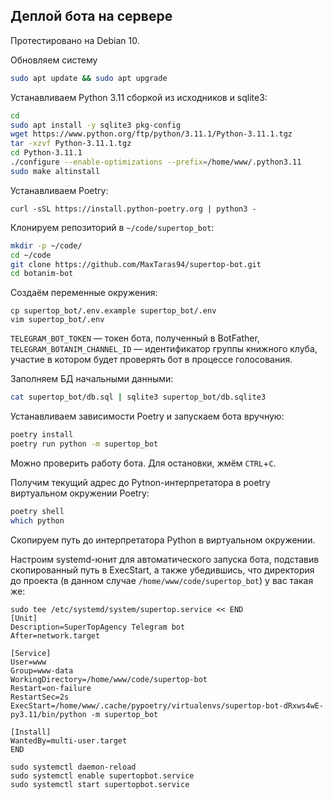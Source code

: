## Деплой бота на сервере

Протестировано на Debian 10.

Обновляем систему

```bash
sudo apt update && sudo apt upgrade
```

Устанавливаем Python 3.11 сборкой из исходников и sqlite3:

```bash
cd
sudo apt install -y sqlite3 pkg-config
wget https://www.python.org/ftp/python/3.11.1/Python-3.11.1.tgz
tar -xzvf Python-3.11.1.tgz
cd Python-3.11.1
./configure --enable-optimizations --prefix=/home/www/.python3.11
sudo make altinstall
```

Устанавливаем Poetry:

```basj
curl -sSL https://install.python-poetry.org | python3 -
```

Клонируем репозиторий в `~/code/supertop_bot`:

```bash
mkdir -p ~/code/
cd ~/code
git clone https://github.com/MaxTaras94/supertop-bot.git
cd botanim-bot
```

Создаём переменные окружения:

```
cp supertop_bot/.env.example supertop_bot/.env
vim supertop_bot/.env
```

`TELEGRAM_BOT_TOKEN` — токен бота, полученный в BotFather, `TELEGRAM_BOTANIM_CHANNEL_ID` — идентификатор группы книжного клуба, участие в котором будет проверять бот в процессе голосования.

Заполняем БД начальными данными:

```bash
cat supertop_bot/db.sql | sqlite3 supertop_bot/db.sqlite3
```

Устанавливаем зависимости Poetry и запускаем бота вручную:

```bash
poetry install
poetry run python -m supertop_bot
```

Можно проверить работу бота. Для остановки, жмём `CTRL`+`C`.

Получим текущий адрес до Pytnon-интерпретатора в poetry виртуальном окружении Poetry:

```bash
poetry shell
which python
```

Скопируем путь до интерпретатора Python в виртуальном окружении.

Настроим systemd-юнит для автоматического запуска бота, подставив скопированный путь в ExecStart, а также убедившись,
что директория до проекта (в данном случае `/home/www/code/supertop_bot`) у вас такая же:

```
sudo tee /etc/systemd/system/supertop.service << END
[Unit]
Description=SuperTopAgency Telegram bot
After=network.target

[Service]
User=www
Group=www-data
WorkingDirectory=/home/www/code/supertop-bot
Restart=on-failure
RestartSec=2s
ExecStart=/home/www/.cache/pypoetry/virtualenvs/supertop-bot-dRxws4wE-py3.11/bin/python -m supertop_bot

[Install]
WantedBy=multi-user.target
END

sudo systemctl daemon-reload
sudo systemctl enable supertopbot.service
sudo systemctl start supertopbot.service
```
